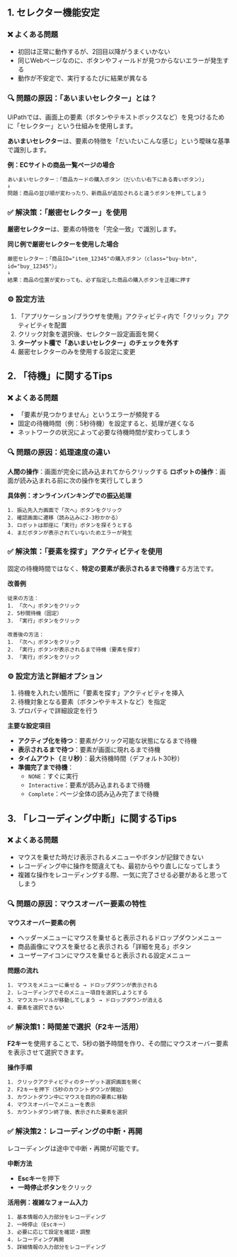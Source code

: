 ## 1. セレクター機能安定

### ❌ よくある問題
- 初回は正常に動作するが、2回目以降がうまくいかない
- 同じWebページなのに、ボタンやフィールドが見つからないエラーが発生する
- 動作が不安定で、実行するたびに結果が異なる

### 🔍 問題の原因：「あいまいセレクター」とは？
UiPathでは、画面上の要素（ボタンやテキストボックスなど）を見つけるために「セレクター」という仕組みを使用します。

**あいまいセレクター**は、要素の特徴を「だいたいこんな感じ」という曖昧な基準で識別します。

**例：ECサイトの商品一覧ページの場合**
```
あいまいセレクター：「商品カードの購入ボタン（だいたい右下にある青いボタン）」
↓
問題：商品の並び順が変わったり、新商品が追加されると違うボタンを押してしまう
```

### ✅ 解決策：「厳密セレクター」を使用
**厳密セレクター**は、要素の特徴を「完全一致」で識別します。

**同じ例で厳密セレクターを使用した場合**
```
厳密セレクター：「商品ID="item_12345"の購入ボタン（class="buy-btn", id="buy_12345"）」
↓
結果：商品の位置が変わっても、必ず指定した商品の購入ボタンを正確に押す
```

### ⚙️ 設定方法
1. 「アプリケーション/ブラウザを使用」アクティビティ内で「クリック」アクティビティを配置
2. クリック対象を選択後、セレクター設定画面を開く
3. **ターゲット欄で「あいまいセレクター」のチェックを外す**
4. 厳密セレクターのみを使用する設定に変更

## 2. 「待機」に関するTips

### ❌ よくある問題
- 「要素が見つかりません」というエラーが頻発する
- 固定の待機時間（例：5秒待機）を設定すると、処理が遅くなる
- ネットワークの状況によって必要な待機時間が変わってしまう

### 🔍 問題の原因：処理速度の違い
**人間の操作**：画面が完全に読み込まれてからクリックする
**ロボットの操作**：画面が読み込まれる前に次の操作を実行してしまう

**具体例：オンラインバンキングでの振込処理**
```
1. 振込先入力画面で「次へ」ボタンをクリック
2. 確認画面に遷移（読み込みに2-3秒かかる）
3. ロボットは即座に「実行」ボタンを探そうとする
4. まだボタンが表示されていないためエラーが発生
```

### ✅ 解決策：「要素を探す」アクティビティを使用
固定の待機時間ではなく、**特定の要素が表示されるまで待機**する方法です。

**改善例**
```
従来の方法：
1. 「次へ」ボタンをクリック
2. 5秒間待機（固定）
3. 「実行」ボタンをクリック

改善後の方法：
1. 「次へ」ボタンをクリック
2. 「実行」ボタンが表示されるまで待機（要素を探す）
3. 「実行」ボタンをクリック
```

### ⚙️ 設定方法と詳細オプション
1. 待機を入れたい箇所に「要素を探す」アクティビティを挿入
2. 待機対象となる要素（ボタンやテキストなど）を指定
3. プロパティで詳細設定を行う

**主要な設定項目**
- **アクティブ化を待つ**：要素がクリック可能な状態になるまで待機
- **表示されるまで待つ**：要素が画面に現れるまで待機
- **タイムアウト（ミリ秒）**：最大待機時間（デフォルト30秒）
- **準備完了まで待機**：
  - `NONE`：すぐに実行
  - `Interactive`：要素が読み込まれるまで待機
  - `Complete`：ページ全体の読み込み完了まで待機

## 3. 「レコーディング中断」に関するTips

### ❌ よくある問題
- マウスを乗せた時だけ表示されるメニューやボタンが記録できない
- レコーディング中に操作を間違えても、最初からやり直しになってしまう
- 複雑な操作をレコーディングする際、一気に完了させる必要があると思ってしまう

### 🔍 問題の原因：マウスオーバー要素の特性
**マウスオーバー要素の例**
- ヘッダーメニューにマウスを乗せると表示されるドロップダウンメニュー
- 商品画像にマウスを乗せると表示される「詳細を見る」ボタン
- ユーザーアイコンにマウスを乗せると表示される設定メニュー

**問題の流れ**
```
1. マウスをメニューに乗せる → ドロップダウンが表示される
2. レコーディングでそのメニュー項目を選択しようとする
3. マウスカーソルが移動してしまう → ドロップダウンが消える
4. 要素を選択できない
```

### ✅ 解決策1：時間差で選択（F2キー活用）
**F2キー**を使用することで、5秒の猶予時間を作り、その間にマウスオーバー要素を表示させて選択できます。

**操作手順**
```
1. クリックアクティビティのターゲット選択画面を開く
2. F2キーを押下（5秒のカウントダウンが開始）
3. カウントダウン中にマウスを目的の要素に移動
4. マウスオーバーでメニューを表示
5. カウントダウン終了後、表示された要素を選択
```

### ✅ 解決策2：レコーディングの中断・再開
レコーディングは途中で中断・再開が可能です。

**中断方法**
- **Escキー**を押下
- **一時停止ボタン**をクリック

**活用例：複雑なフォーム入力**
```
1. 基本情報の入力部分をレコーディング
2. 一時停止（Escキー）
3. 必要に応じて設定を確認・調整
4. レコーディング再開
5. 詳細情報の入力部分をレコーディング
```

